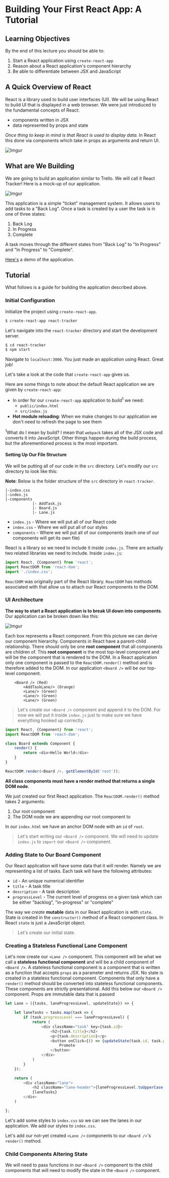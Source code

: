 # Building Your First React App: A Tutorial

## Learning Objectives

By the end of this lecture you should be able to:

1. Start a React application using `create-react-app`
2. Reason about a React application's component hierarchy
3. Be able to differentiate between JSX and JavaScript

## A Quick Overview of React

React is a library used to build user interfaces (UI). We will be using React to build UI that is displayed in a web browser. We were just introduced to the fundamental concepts of React:

* components written in JSX
* data represented by props and state

*Once thing to keep in mind is that React is used to display data.* In React this done via components which take in props as arguments and return UI.

![Imgur](http://i.imgur.com/vb4pT81.jpg)

## What are We Building

We are going to build an application similar to Trello. We will call it React Tracker! Here is a mock-up of our application.

![Imgur](http://i.imgur.com/uDIcF5W.jpg)

This application is a simple "ticket" management system. It allows users to add tasks to a "Back Log". Once a task is created by a user the task is in one of three states:

1. Back Log
2. In Progress
3. Complete

A task moves through the different states from "Back Log" to "In Progress" and "In Progress" to "Complete".

[Here's](http://localhost:3000/) a demo of the application.

## Tutorial

What follows is a guide for building the application described above.

### Initial Configuration

Initialize the project using `create-react-app`.

```bash
$ create-react-app react-tracker
```

Let's navigate into the `react-tracker` directory and start the development server.

```bash
$ cd react-tracker
$ npm start
```

Navigate to `localhost:3000`. You just made an application using React. Great job!

Let's take a look at the code that `create-react-app` gives us.

Here are some things to note about the default React application we are given by `create-react-app`:

* In order for our `create-react-app` application to *build*<sup>1</sup> we need:
	- `public/index.html`
	- `src/index.js`
* **Hot module reloading**: When we make changes to our application we don't need to refresh the page to see them

<sup>1</sup>What do I mean by build? I mean that `webpack` takes all of the JSX code and converts it into JavaScript. Other things happen during the build process, but the aforementioned process is the most important.

#### Setting Up Our File Structure

We will be putting all of our code in the `src` directory. Let's modify our `src` directory to look like this:

**Note**: Below is the folder structure of the `src` directory in `react-tracker`.

```
|-index.css
|-index.js
|-components
			|- AddTask.js
			|- Board.js
			|- Lane.js			
```

* `index.js` - Where we will put all of our React code
* `index.css` - Where we will put all of our styles
* `components` - Where we will put all of our components (each one of our components will get its own file)

React is a library so we need to include it inside `index.js`. There are actually two related libraries we need to include. Inside `index.js`:

```js
import React, {Component} from 'react';
import ReactDOM from 'react-dom';
import './index.css';
```

`ReactDOM` was originally part of the React library. `ReactDOM` has methods associated with that allow us to attach our React components to the DOM.

### UI Architecture

**The way to start a React application is to break UI down into components**. Our application can be broken down like this:

![Imgur](http://i.imgur.com/iM3JC3B.jpg)

Each box represents a React component. From this picture we can derive our component hierarchy. Components in React have a parent-child relationship. There should only be one **root component** that all components are children of. This **root component** is the most top-level component and will be the component that is rendered to the DOM. In a React application only one component is passed to the `ReactDOM.render()` method and is therefore added to the DOM. In our application `<Board />` will be our top-level component.

```
	<Board /> (Red)
		<AddTaskLane/> (Orange)
		<Lane/> (Green)
		<Lane/> (Green)
		<Lane/> (Green)
```

> Let's create our `<Board />` component and append it to the DOM. For now we will put it inside `index.js` just to make sure we have everything hooked up correctly.

```js
import React, {Component} from 'react';
import ReactDOM from 'react-dom';

class Board extends Component {
	render() {
		return <div>Hello World</div>
	}
}

ReactDOM.render(<Board />, getElementById('root'));
```

**All class components must have a render method that returns a single DOM node**.

We just created our first React application. The `ReactDOM.render()` method takes 2 arguments:

1. Our root component
2. The DOM node we are appending our root component to

In our `index.html` we have an anchor DOM node with an `id` of `root`.

> Let's start writing our `<Board />` component. We will need to update `index.js` to `import` our `<Board />` component.

### Adding State to Our Board Component

Our React application will have some data that it will render. Namely we are representing a list of tasks. Each task will have the following attributes:

* `id` - An unique numerical identifier
* `title` - A task title
* `description` - A task description
* `progressLevel` - The current level of progress on a given task which can be either "backlog", "in-progress" or "complete"

The way we *create* **mutable** data in our React application is with `state`. State is created in the `constructor()` method of a React component class. In React `state` is just a JavaScript object.

> Let's create our initial state.

### Creating a Stateless Functional Lane Component

Let's now create our `<Lane />` component. This component will be what we call a **stateless functional component** and will be a child component of `<Board />`.  A stateless functional component is a component that is written as a function that accepts `props` as a parameter and returns JSX. No state is created in a stateless functional component. Components that only have a `render()` method should be converted into stateless functional components. These components are strictly presentational. Add this below our `<Board />` component. Props are immutable data that is passed 

```js
let Lane = ({tasks, laneProgressLevel, updateState}) => {

	let laneTasks = tasks.map(task => {
		if (task.progressLevel === laneProgressLevel) {
			return (
				<div className="task" key={task.id}>
					<h2>{task.title}</h2>
					<p>{task.description}</p>
					<button onClick={() => {updateState(task.id, task.progressLevel)}}>
						Promote
					</button>
				</div>
			)
		}
	});

	return (
		<div className="lane">
			<h2 className="lane-header">{laneProgressLevel.toUpperCase()}</h2>
			{laneTasks}
		</div>
	)

};
```

Let's add some styles to `index.css` so we can see the lanes in our application. We add our styles to `index.css`.

Let's add our not-yet created `<Lane />` components to our `<Board />`'s `render()` method.

### Child Components Altering State

We will need to pass functions in our `<Board />` component to the child components that will need to modify the state in the `<Board />` component.
